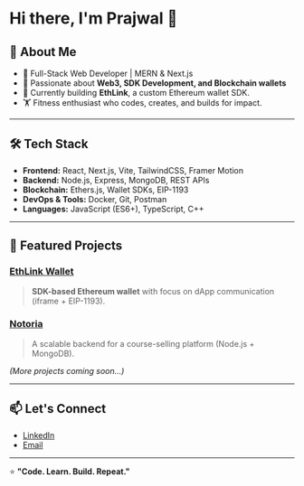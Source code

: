 

# Hi there, I'm Prajwal 👋

## 🚀 About Me  
- 🌟 Full-Stack Web Developer | MERN & Next.js  
- 🔗 Passionate about **Web3, SDK Development, and Blockchain wallets**  
- 🎯 Currently building **EthLink**, a custom Ethereum wallet SDK.  
- 🏋️ Fitness enthusiast who codes, creates, and builds for impact.  

---

## 🛠 Tech Stack
- **Frontend:** React, Next.js, Vite, TailwindCSS, Framer Motion  
- **Backend:** Node.js, Express, MongoDB, REST APIs  
- **Blockchain:** Ethers.js, Wallet SDKs, EIP-1193  
- **DevOps & Tools:** Docker, Git, Postman  
- **Languages:** JavaScript (ES6+), TypeScript, C++

---

## 🌟 Featured Projects
### [EthLink Wallet](https://github.com/PrajwalBenedictNorman/EthLink)
> **SDK-based Ethereum wallet** with focus on dApp communication (iframe + EIP-1193).

### [Notoria](https://github.com/PrajwalBenedictNorman/Notoria-Backend)
> A scalable backend for a course-selling platform (Node.js + MongoDB).

*(More projects coming soon…)*

---

## 📫 Let's Connect
- [LinkedIn](https://www.linkedin.com/in/prajwal-norman/)  
- [Email](mailto:your-email@example.com)  

---

⭐ **"Code. Learn. Build. Repeat."**
